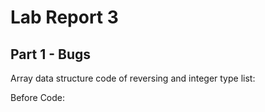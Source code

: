 # Lab Report 3

## Part 1 - Bugs 
Array data structure code of reversing and integer type list: 

Before Code: 
